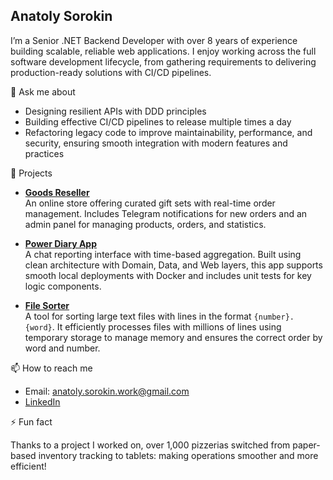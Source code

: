 ## Anatoly Sorokin

I’m a Senior .NET Backend Developer with over 8 years of experience building scalable, reliable web applications. I enjoy working across the full software development lifecycle, from gathering requirements to delivering production-ready solutions with CI/CD pipelines.

💬 Ask me about
- Designing resilient APIs with DDD principles
- Building effective CI/CD pipelines to release multiple times a day
- Refactoring legacy code to improve maintainability, performance, and security, ensuring smooth integration with modern features and practices

🔭 Projects

- **[Goods Reseller](https://github.com/as94/goodsreseller)**  
  An online store offering curated gift sets with real-time order management. Includes Telegram notifications for new orders and an admin panel for managing products, orders, and statistics.

- **[Power Diary App](https://github.com/as94/power-diary-app)**  
  A chat reporting interface with time-based aggregation. Built using clean architecture with Domain, Data, and Web layers, this app supports smooth local deployments with Docker and includes unit tests for key logic components.

- **[File Sorter](https://github.com/as94/file-sorter)**  
  A tool for sorting large text files with lines in the format `{number}. {word}`. It efficiently processes files with millions of lines using temporary storage to manage memory and ensures the correct order by word and number.

📫 How to reach me
- Email: anatoly.sorokin.work@gmail.com
- [LinkedIn](https://www.linkedin.com/in/sorokinanatoly/)

⚡ Fun fact

Thanks to a project I worked on, over 1,000 pizzerias switched from paper-based inventory tracking to tablets: making operations smoother and more efficient!

<!--
**as94/as94** is a ✨ _special_ ✨ repository because its `README.md` (this file) appears on your GitHub profile.

Here are some ideas to get you started:

- 🔭 I’m currently working on ...
- 🌱 I’m currently learning ...
- 👯 I’m looking to collaborate on ...
- 🤔 I’m looking for help with ...
- 💬 Ask me about ...
- 📫 How to reach me: ...
- 😄 Pronouns: ...
- ⚡ Fun fact: ...
-->
